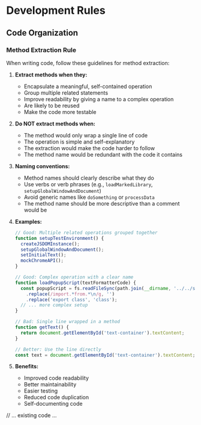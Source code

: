 # Development Rules

## Code Organization

### Method Extraction Rule
When writing code, follow these guidelines for method extraction:

1. **Extract methods when they:**
   - Encapsulate a meaningful, self-contained operation
   - Group multiple related statements
   - Improve readability by giving a name to a complex operation
   - Are likely to be reused
   - Make the code more testable

2. **Do NOT extract methods when:**
   - The method would only wrap a single line of code
   - The operation is simple and self-explanatory
   - The extraction would make the code harder to follow
   - The method name would be redundant with the code it contains

3. **Naming conventions:**
   - Method names should clearly describe what they do
   - Use verbs or verb phrases (e.g., `loadMarkedLibrary`, `setupGlobalWindowAndDocument`)
   - Avoid generic names like `doSomething` or `processData`
   - The method name should be more descriptive than a comment would be

4. **Examples:**
   ```javascript
   // Good: Multiple related operations grouped together
   function setupTestEnvironment() {
     createJSDOMInstance();
     setupGlobalWindowAndDocument();
     setInitialText();
     mockChromeAPI();
   }

   // Good: Complex operation with a clear name
   function loadPopupScript(textFormatterCode) {
     const popupScript = fs.readFileSync(path.join(__dirname, '../../src/ui/popup.js'), 'utf8')
       .replace(/import.*from.*\n/g, '')
       .replace('export class', 'class');
     // ... more complex setup
   }

   // Bad: Single line wrapped in a method
   function getText() {
     return document.getElementById('text-container').textContent;
   }

   // Better: Use the line directly
   const text = document.getElementById('text-container').textContent;
   ```

5. **Benefits:**
   - Improved code readability
   - Better maintainability
   - Easier testing
   - Reduced code duplication
   - Self-documenting code

// ... existing code ... 